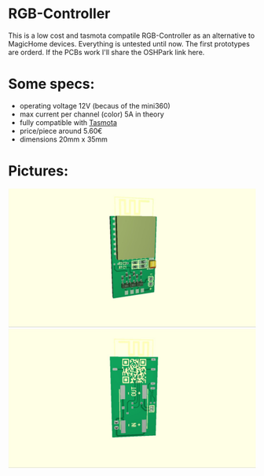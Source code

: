 # RGB-Controller
This is a low cost and tasmota compatile RGB-Controller as an alternative to MagicHome devices.
Everything is untested until now. The first prototypes are orderd. If the PCBs work I'll share the OSHPark link here.

# Some specs:
- operating voltage 12V (becaus of the mini360)
- max current per channel (color) 5A in theory 
- fully compatible with [Tasmota](https://github.com/arendst/Tasmota)
- price/piece around 5.60€
- dimensions 20mm x 35mm

# Pictures:
![Top](Board_3D_Top.jpg)
![Bottom](Board_3D_Bottom.jpg)  

